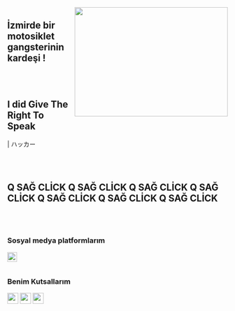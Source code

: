 <img src="https://cdn.discordapp.com/attachments/856286390692872203/859068057154355210/xforce.gif" align="right" width="350" height="250">

## İzmirde bir motosiklet gangsterinin kardeşi !



<br />
<br />

## I did Give The Right To Speak
 | ハッカー

<br />
<br />

 ## Q SAĞ CLİCK Q SAĞ CLİCK Q SAĞ CLİCK Q SAĞ CLİCK Q SAĞ CLİCK Q SAĞ CLİCK Q SAĞ CLİCK



<br />
<br />


### Sosyal medya platformlarım

[<img width="22" src="https://unpkg.com/simple-icons@v5/icons/discord.svg" align="left" />][discord]



[discord]: https://discord.com/users/821040785046503510

<br />
<br />


### Benim Kutsallarım
<img src="https://cdn.discordapp.com/attachments/856286390692872203/857368543775293510/833982778977550357.png" width="25" height="25">
<img src="https://cdn.discordapp.com/attachments/856286390692872203/857368546102476810/Q.png" width="25" height="25">
<img src="https://cdn.discordapp.com/attachments/856286390692872203/858764576509001769/GALAXY_PP_SI.png" width="25" height="25">






<br />
<br />
